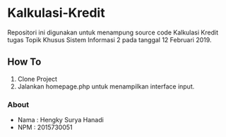 # Kalkulasi-Kredit
Repositori ini digunakan untuk menampung source code Kalkulasi Kredit tugas Topik Khusus Sistem Informasi 2 pada tanggal 12 Februari 2019.
## How To
1. Clone Project
2. Jalankan homepage.php untuk menampilkan interface input.
### About
* Nama : Hengky Surya Hanadi
* NPM : 2015730051

